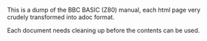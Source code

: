 This is a dump of the BBC BASIC (Z80) manual, each html page very crudely transformed into adoc format. 

Each document needs cleaning up before the contents can be used.

